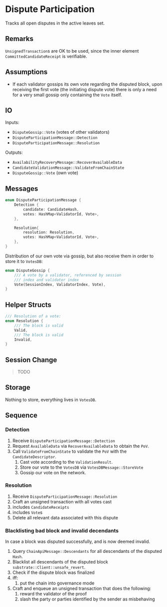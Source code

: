 # Dispute Participation

Tracks all open disputes in the active leaves set.

## Remarks

`UnsignedTransaction`s are OK to be used, since the inner
element `CommittedCandidateReceipt` is verifiable.

## Assumptions

* If each validator gossips its own vote regarding the disputed block, upon receiving the first vote (the initiating dispute vote) there is only
a need for a very small gossip only containing the `Vote` itself.

## IO

Inputs:

* `DisputeGossip::Vote` (votes of other validators)
* `DisputeParticipationMessage::Detection`
* `DisputeParticipationMessage::Resolution`

Outputs:

* `AvailabilityRecoveryMessage::RecoverAvailableData`
* `CandidateValidationMessage::ValidateFromChainState`
* `DisputeGossip::Vote` (own vote)

## Messages

```rust
enum DisputeParticipationMessage {
    Detection {
        candidate: CandidateHash,
        votes: HashMap<ValidatorId, Vote>,
    },

    Resolution{
        resolution: Resolution,
        votes: HashMap<ValidatorId, Vote>,
    },
}
```

Distribution of our own vote via gossip, but also
receive them in order to store it to `VotesDB`:

```rust
enum DisputeGossip {
    /// A vote by a validator, referenced by session
    /// index and validator index
    Vote(SessionIndex, ValidatorIndex, Vote),
}
```

## Helper Structs

```rust
/// Resolution of a vote:
enum Resolution {
    /// The block is valid
    Valid,
    /// The block is valid
    Invalid,
}
```

## Session Change

> TODO

## Storage

Nothing to store, everything lives in `VotesDB`.

## Sequence

### Detection

1. Receive `DisputeParticipationMessage::Detection`
1. Request `AvailableData` via `RecoverAvailableData` to obtain the `PoV`.
1. Call `ValidateFromChainState` to validate the `PoV` with the `CandidateDescriptor`.
    1. Cast vote according to the `ValidationResult`.
    1. Store our vote to the `VotesDB` via `VotesDBMessage::StoreVote`
    1. Gossip our vote on the network.

### Resolution

1. Receive `DisputeParticipationMessage::Resolution`
1. Craft an unsigned transaction with all votes cast
  1. includes `CandidateReceipts`
  1. includes `Vote`s
1. Delete all relevant data associated with this dispute

### Blacklisting bad block and invalid decendants

In case a block was disputed successfully, and is now deemed invalid.

1. Query `ChainApiMessage::Descendants` for all descendants of the disputed `Hash`.
1. Blacklist all descendants of the disputed block `substrate::Client::unsafe_revert`.
1. Check if the dispute block was finalized
1. iff:
    1. put the chain into governance mode
1. Craft and enqueue an unsigned transaction that does the following:
    1. reward the validator of the proof
    1. slash the party or parties identified by the sender as misbehaving
